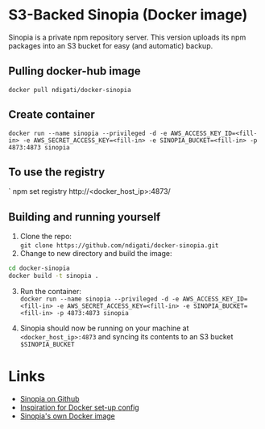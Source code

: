 # S3-Backed Sinopia (Docker image)
Sinopia is a private npm repository server. This version uploads its npm packages into an S3 bucket for easy (and automatic) backup.

## Pulling docker-hub image
` docker pull ndigati/docker-sinopia `

## Create container
` docker run --name sinopia --privileged -d -e AWS_ACCESS_KEY_ID=<fill-in> -e AWS_SECRET_ACCESS_KEY=<fill-in> -e SINOPIA_BUCKET=<fill-in> -p 4873:4873 sinopia `


## To use the registry
` npm set registry http://<docker_host_ip>:4873/

## Building and running yourself
1. Clone the repo:  
` git clone https://github.com/ndigati/docker-sinopia.git `
2. Change to new directory and build the image:  

 ```bash
 cd docker-sinopia
 docker build -t sinopia . 
 ```
 
3. Run the container:  
	` docker run --name sinopia --privileged -d -e AWS_ACCESS_KEY_ID=<fill-in> -e AWS_SECRET_ACCESS_KEY=<fill-in> -e SINOPIA_BUCKET=<fill-in> -p 4873:4873 sinopia `

4. Sinopia should now be running on your machine at `<docker_host_ip>:4873` and syncing its contents to an S3 bucket `$SINOPIA_BUCKET`

# Links
- [Sinopia on Github](https://github.com/rlidwka/sinopia)
- [Inspiration for Docker set-up config](https://github.com/rlidwka/sinopia/pull/357/files)
- [Sinopia's own Docker image](https://hub.docker.com/r/keyvanfatehi/sinopia/)
